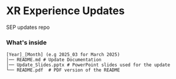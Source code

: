 # XR Experience Updates

SEP updates repo

### What's inside
```
[Year]_[Month] (e.g 2025_03 for March 2025)
│── README.md # Update Documentation
│── Update_Slides.pptx # PowerPoint slides used for the update
└── README.pdf  # PDF version of the README
```